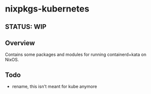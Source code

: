 # nixpkgs-kubernetes

## STATUS: WIP

## Overview

Contains some packages and modules for running containerd+kata on NixOS.

## Todo

- rename, this isn't meant for kube anymore
